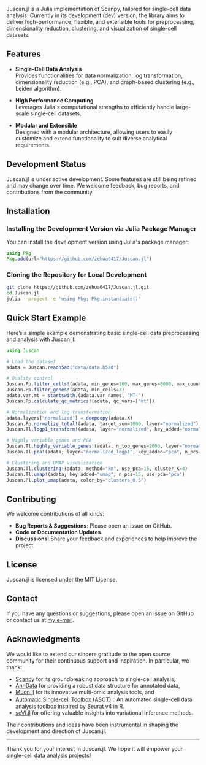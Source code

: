Juscan.jl is a Julia implementation of Scanpy, tailored for single-cell data analysis. Currently in its development (dev) version, the library aims to deliver high-performance, flexible, and extensible tools for preprocessing, dimensionality reduction, clustering, and visualization of single-cell datasets.

## Features

- **Single-Cell Data Analysis**  
  Provides functionalities for data normalization, log transformation, dimensionality reduction (e.g., PCA), and graph-based clustering (e.g., Leiden algorithm).

- **High Performance Computing**  
  Leverages Julia's computational strengths to efficiently handle large-scale single-cell datasets.

- **Modular and Extensible**  
  Designed with a modular architecture, allowing users to easily customize and extend functionality to suit diverse analytical requirements.

## Development Status

Juscan.jl is under active development. Some features are still being refined and may change over time. We welcome feedback, bug reports, and contributions from the community.

## Installation

### Installing the Development Version via Julia Package Manager

You can install the development version using Julia's package manager:

```julia
using Pkg
Pkg.add(url="https://github.com/zehua0417/Juscan.jl")
```

### Cloning the Repository for Local Development

```bash
git clone https://github.com/zehua0417/Juscan.jl.git
cd Juscan.jl
julia --project -e 'using Pkg; Pkg.instantiate()'
```

## Quick Start Example

Here’s a simple example demonstrating basic single-cell data preprocessing and analysis with Juscan.jl:

```julia
using Juscan

# Load the dataset
adata = Juscan.readh5ad("data/data.h5ad")

# Quality control
Juscan.Pp.filter_cells!(adata, min_genes=100, max_genes=8000, max_counts=140000)
Juscan.Pp.filter_genes!(adata, min_cells=3)
adata.var.mt = startswith.(adata.var_names, "MT-")
Juscan.Pp.calculate_qc_metrics!(adata, qc_vars=["mt"])

# Normalization and log transformation
adata.layers["normalized"] = deepcopy(adata.X)
Juscan.Pp.normalize_total!(adata, target_sum=1000, layer="normalized")
Juscan.Tl.logp1_transform!(adata, layer="normalized", key_added="normalized_logp1")

# Highly variable genes and PCA
Juscan.Tl.highly_variable_genes!(adata, n_top_genes=2000, layer="normalized_logp1")
Juscan.Tl.pca!(adata; layer="normalized_logp1", key_added="pca", n_pcs=15)

# Clustering and UMAP visualization
Juscan.Tl.clustering!(adata, method="km", use_pca=15, cluster_K=4)
Juscan.Tl.umap!(adata; key_added="umap", n_pcs=15, use_pca="pca")
Juscan.Pl.plot_umap(adata, color_by="clusters_0.5")
```

## Contributing

We welcome contributions of all kinds:

- **Bug Reports & Suggestions**: Please open an issue on GitHub.
- **Code or Documentation Updates**.
- **Discussions**: Share your feedback and experiences to help improve the project.

## License

Juscan.jl is licensed under the MIT License.

## Contact

If you have any questions or suggestions, please open an issue on GitHub or contact us at [my e-mail](mailto:zehuali0417@gmail.com).

## Acknowledgments

We would like to extend our sincere gratitude to the open source community for their continuous support and inspiration. In particular, we thank:

- [Scanpy](https://github.com/theislab/scanpy) for its groundbreaking approach to single-cell analysis,
- [AnnData](https://github.com/theislab/anndata) for providing a robust data structure for annotated data,
- [Muon.jl](https://github.com/scverse/Muon.jl.git) for its innovative multi-omic analysis tools, and
- [Automatic Single-cell Toolbox (ASCT)](https://github.com/kaji331/ASCT)：An automated single-cell data analysis toolbox inspired by Seurat v4 in R.
- [scVI.jl](https://github.com/maren-ha/scVI.jl.git) for offering valuable insights into variational inference methods.

Their contributions and ideas have been instrumental in shaping the development and direction of Juscan.jl.

---

Thank you for your interest in Juscan.jl. We hope it will empower your single-cell data analysis projects!
